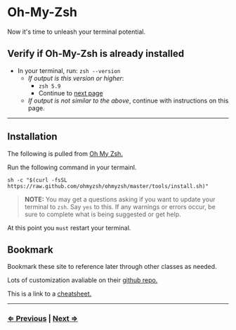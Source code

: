 # Oh-My-Zsh

Now it's time to unleash your terminal potential.

## Verify if Oh-My-Zsh is already installed

- In your terminal, run: `zsh --version`
  - *If output is this version or higher*:
    - `zsh 5.9`
    - Continue to [next page](./7-node.md)
  - *If output is not similar to the above*, continue with instructions on this page.

---

## Installation

The following is pulled from [Oh My Zsh.](https://ohmyz.sh/)

Run the following command in your termainl.

`sh -c "$(curl -fsSL https://raw.github.com/ohmyzsh/ohmyzsh/master/tools/install.sh)"`

> **NOTE:** You may get a questions asking if you want to update your terminal to `zsh`. Say `yes` to this. If any warnings or errors occur, be sure to complete what is being suggested or get help.

At this point you `must` restart your terminal.

## Bookmark

Bookmark these site to reference later through other classes as needed.

Lots of customization avaliable on their [github repo.](https://github.com/ohmyzsh/ohmyzsh/)

This is a link to a [cheatsheet.](https://github.com/ohmyzsh/ohmyzsh/wiki/Cheatsheet)

---

### [⇐ Previous](./5-tree.md) | [Next ⇒](./7-node.md)
